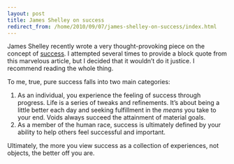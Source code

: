 ```yaml
---
layout: post
title: James Shelley on success
redirect_from: /home/2010/09/07/james-shelley-on-success/index.html
---
```

<p>James Shelley recently wrote a very thought-provoking piece on the concept of <a href="http://www.inventingaplanet.com/success/">success</a>.
I attempted several times to provide a block quote from this marvelous article, but I decided that it wouldn’t do it justice. I recommend reading the whole thing.</p>
<p>To me, true, pure success falls into two main categories:</p>
<ol>
<li>As an individual, you experience the feeling of success through progress. Life is a series of tweaks and refinements. It’s about being a little better each day and seeking fulfillment in the <em>means</em> you take to your end. Voids always succeed the attainment of material goals.</li>
<li>As a member of the human race, success is ultimately defined by your ability to help others feel successful and important.</li>
</ol>
<p>Ultimately, the more you view success as a collection of experiences, not objects, the better off you are.</p>
